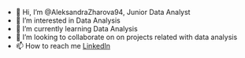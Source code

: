- 👋 Hi, I’m @AleksandraZharova94, Junior Data Analyst
- 👀 I’m interested in Data Analysis
- 🌱 I’m currently learning Data Analysis
- 💞️ I’m looking to collaborate on on projects related with data analysis
- 📫 How to reach me [LinkedIn](https://www.linkedin.com/in/aleksandra-zharova/)
<!---
AleksandraZharova94/AleksandraZharova94 is a ✨ special ✨ repository because its `README.md` (this file) appears on your GitHub profile.
You can click the Preview link to take a look at your changes.
--->
